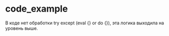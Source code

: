 # code_example
В коде нет обработки try except (eval {} or do {}), эта логика выходила на уровень выше.
